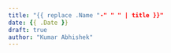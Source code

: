 ```yaml
---
title: "{{ replace .Name "-" " " | title }}"
date: {{ .Date }}
draft: true
author: "Kumar Abhishek"
---
```


